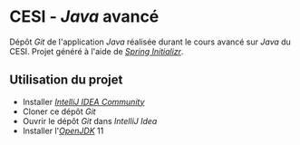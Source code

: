 # CESI - _Java_ avancé

Dépôt _Git_ de l'application _Java_ réalisée durant le cours avancé sur _Java_ du CESI.
Projet généré à l'aide de [_Spring Initializr_](https://start.spring.io).

## Utilisation du projet
* Installer [_IntelliJ IDEA Community_](https://www.jetbrains.com/fr-fr/idea/)
* Cloner ce dépôt _Git_
* Ouvrir le dépôt _Git_ dans _IntelliJ Idea_
* Installer l'[_OpenJDK_](https://openjdk.java.net/) 11